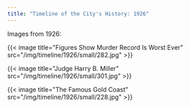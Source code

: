 ```yaml
---
title: "Timeline of the City's History: 1926"
---
```

Images from 1926:

{{< image title="Figures Show Murder Record Is Worst Ever" src="/img/timeline/1926/small/282.jpg" >}}

{{< image title="Judge Harry B. Miller" src="/img/timeline/1926/small/301.jpg" >}}

{{< image title="The Famous Gold Coast" src="/img/timeline/1926/small/228.jpg" >}}
